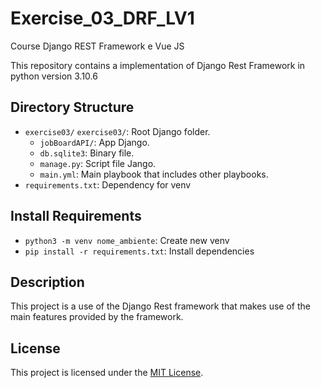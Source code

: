 # Exercise_03_DRF_LV1
Course Django REST Framework e Vue JS

This repository contains a implementation of Django Rest Framework 
in python version 3.10.6

## Directory Structure

- `exercise03/`
   `exercise03/`: Root Django folder.
    - `jobBoardAPI/`: App Django.
    - `db.sqlite3`: Binary file.
    - `manage.py`: Script file Jango.
    - `main.yml`: Main playbook that includes other playbooks.
- `requirements.txt`: Dependency for venv

## Install Requirements
- `python3 -m venv nome_ambiente`: Create new venv
- `pip install -r requirements.txt`: Install dependencies

## Description

This project is a use of the Django Rest framework that makes use of the main features provided by the framework.


## License

This project is licensed under the [MIT License](LICENSE).
